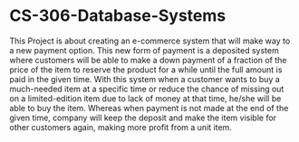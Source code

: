 # CS-306-Database-Systems

This Project is about creating an e-commerce system that will make way to a new payment option. This new form of payment is a deposited system where customers will be able to make a down payment of a fraction of the price of the item to reserve the product for a while until the full amount is paid in the given time. With this system when a customer wants to buy a much-needed item at a specific time or reduce the chance of missing out on a limited-edition item due to lack of money at that time, he/she will be able to buy the item. Whereas when payment is not made at the end of the given time, company will keep the deposit and make the item visible for other customers again, making more profit from a unit item.
